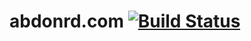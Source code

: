 # abdonrd.com [![Build Status](https://travis-ci.org/abdonrd/abdonrd.com.svg?branch=master)](https://travis-ci.org/abdonrd/abdonrd.com)
